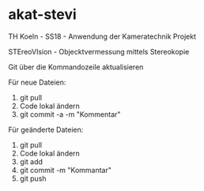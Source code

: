 # akat-stevi

TH Koeln - SS18 - Anwendung der Kameratechnik Projekt

STEreoVIsion - Objecktvermessung mittels Stereokopie

Git über die Kommandozeile aktualisieren

Für neue Dateien:
1. git pull
2. Code lokal ändern
3. git commit -a -m "Kommentar"


Für geänderte Dateien:
1. git pull
2. Code lokal ändern
3. git add <Filename>
4. git commit <Filename> -m "Kommantar"
5. git push


